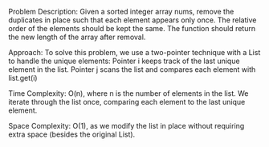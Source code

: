 Problem Description:
Given a sorted integer array nums, remove the duplicates in place such that
each element appears only once. The relative order of the elements
should be kept the same. The function should return the new length
of the array after removal.


Approach:
To solve this problem, we use a two-pointer technique with a List to handle
the unique elements:
Pointer i keeps track of the last unique element in the list.
Pointer j scans the list and compares each element with list.get(i)


Time Complexity:
O(n), where n is the number of elements in the list.
We iterate through the list once, comparing each element to the last unique element.


Space Complexity:
O(1), as we modify the list in place without requiring extra space (besides the original List).
